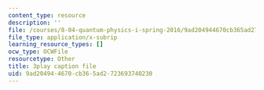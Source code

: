 ```yaml
---
content_type: resource
description: ''
file: /courses/8-04-quantum-physics-i-spring-2016/9ad204944670cb365ad2723693740230_8CCFPgd_P1w.srt
file_type: application/x-subrip
learning_resource_types: []
ocw_type: OCWFile
resourcetype: Other
title: 3play caption file
uid: 9ad20494-4670-cb36-5ad2-723693740230
---
```

